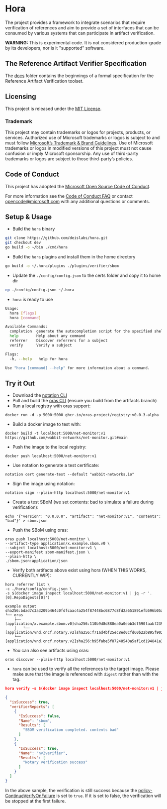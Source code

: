 # Hora

The project provides a framework to integrate scenarios that require
verification of references and aim to provide a set of interfaces that can
be consumed by various systems that can participate in artifact verification.

**WARNING:** This is experimental code. It is not considered production-grade
by its developers, nor is it "supported" software.

## The Reference Artifact Verifier Specification

The [docs](docs/README.md) folder contains the beginnings of a formal
specification for the Reference Artifact Verification toolset.

## Licensing

This project is released under the [MIT License](./LICENSE).

### Trademark

This project may contain trademarks or logos for projects, products, or services. Authorized use of Microsoft trademarks or logos is subject to and must follow [Microsoft’s Trademark & Brand Guidelines][microsoft-trademark]. Use of Microsoft trademarks or logos in modified versions of this project must not cause confusion or imply Microsoft sponsorship. Any use of third-party trademarks or logos are subject to those third-party’s policies.

## Code of Conduct

This project has adopted the [Microsoft Open Source Code of
Conduct](https://opensource.microsoft.com/codeofconduct/).

For more information see the [Code of Conduct
FAQ](https://opensource.microsoft.com/codeofconduct/faq/) or contact
[opencode@microsoft.com](mailto:opencode@microsoft.com) with any additional
questions or comments.

## Setup & Usage

- Build the ```hora``` binary

```bash
git clone https://github.com/deislabs/hora.git
git checkout dev
go build -o ~/bin ./cmd/hora
```

- Build the ```hora``` plugins and install them in the home directory

```bash
go build -o ~/.hora/plugins ./plugins/verifier/sbom
```

- Update the ```./config/config.json``` to the certs folder and copy it to home dir

```bash
cp ./config/config.json ~/.hora
```

- ```hora``` is ready to use

```bash
Usage:
  hora [flags]
  hora [command]

Available Commands:
  completion  generate the autocompletion script for the specified shell
  help        Help about any command
  referrer    Discover referrers for a subject
  verify      Verify a subject

Flags:
  -h, --help   help for hora

Use "hora [command] --help" for more information about a command.
```

## Try it Out
- Download the [notation CLI](https://github.com/notaryproject/notation/releases/tag/v0.7.0-alpha.1)
- Pull and build the [oras CLI](https://github.com/oras-project/oras/tree/artifacts) (ensure you build from the artifacts branch)
- Run a local registry with oras support:

```shell
docker run -d -p 5000:5000 ghcr.io/oras-project/registry:v0.0.3-alpha
```

- Build a docker image to test with:

```shell
docker build -t localhost:5000/net-monitor:v1 https://github.com/wabbit-networks/net-monitor.git#main
```

- Push the image to the local registry:

```shell
docker push localhost:5000/net-monitor:v1
```

- Use notation to generate a test certificate:

```shell
notation cert generate-test --default "wabbit-networks.io"
```

- Sign the image using notation:

```shell
notation sign --plain-http localhost:5000/net-monitor:v1
```

- Create a test SBoM (we set contents: bad to simulate a failure during verification):

```shell
echo '{"version": "0.0.0.0", "artifact": "net-monitor:v1", "contents": "bad"}' > sbom.json
```

- Push the SBoM using oras:

```shell
oras push localhost:5000/net-monitor \
--artifact-type application/x.example.sbom.v0 \
--subject localhost:5000/net-monitor:v1 \
--export-manifest sbom-manifest.json \
--plain-http \
./sbom.json:application/json
```

- Verify both artifacts above exist using hora (WHEN THIS WORKS, CURRENTLY WIP):

```shell
hora referrer list \
-c ./hora/config/config.json \
-s $(docker image inspect localhost:5000/net-monitor:v1 | jq -r '.[0].RepoDigests[0]')

example output
sha256:bdad7c3a3209b464c0fdfcaac4a254f87448bc6877c8fd2a651891efb596b05a
└── oras 
    ├── [application/x.example.sbom.v0]sha256:110b9d8d880ea0a0ebb3df590faabf239fda1a80d6b64b38dc9ad9cf29aeca5f
    │   └── [application/vnd.cncf.notary.v2]sha256:f71ad4bf25ec8ed0cfd60b22b895f90264fa8a7e8ea62b8ad72f8616d9102d67
    └── [application/vnd.cncf.notary.v2]sha256:b95fabe5f87248540a5af1cd194841a322548ef46144e6d085d3cca00cc843a8
```

- You can also see artifacts using oras:

```shell
oras discover --plain-http localhost:5000/net-monitor:v1
```

- ```hora``` can be used to verify all the references to the target image.
Please make sure that the image is referenced with ```digest``` rather
than with the tag.

```json
hora verify -s $(docker image inspect localhost:5000/net-monitor:v1 | jq -r '.[0].RepoDigests[0]')

{
  "isSuccess": true,
  "verifierReports": [
    {
      "IsSuccess": false,
      "Name": "sbom",
      "Results": [
        "SBOM verification completed. contents bad"
      ]
    },
    {
      "IsSuccess": true,
      "Name": "nv2verifier",
      "Results": [
        "Notary verification success"
      ]
    }
  ]
}
```

In the above sample, the verification is still success because the
[policy- ContinueVerifyOnFailure](./pkg/policyprovider/configpolicy/configpolicy.go)
is set to ```true```. If it is set to false, the verification will be stopped at the first failure.


[microsoft-trademark]: https://www.microsoft.com/en-us/legal/intellectualproperty/trademarks